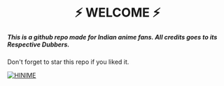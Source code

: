 
<h1 align="center">⚡ WELCOME ⚡</h1>






<h5>This is a github repo made for Indian anime fans. All credits goes to its Respective Dubbers.</h5>



Don't forget to star this repo if you liked it.


[![HINIME](https://telegra.ph/file/a29f4769d061f1665ed7e.jpg)](https://github.com/sidhu70/HINIME)
